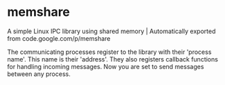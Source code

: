 # memshare
A simple Linux IPC library using shared memory | Automatically exported from code.google.com/p/memshare

The communicating processes register to the library with their 'process name'. 
This name is their 'address'. They also registers callback functions for handling 
incoming messages. Now you are set to send messages between any process. 
